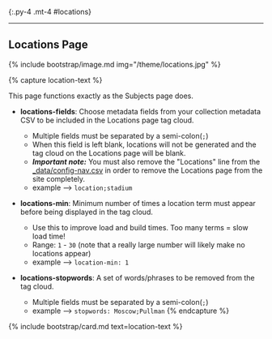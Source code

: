 {:.py-4 .mt-4 #locations}
***


## Locations Page

{% include bootstrap/image.md img="/theme/locations.jpg" %}

{% capture location-text %}

This page functions exactly as the Subjects page does. 

- **locations-fields**: Choose metadata fields from your collection metadata CSV to be included in the Locations page tag cloud.
	- Multiple fields must be separated by a semi-colon(`;`)
	- When this field is left blank, locations will not be generated and the tag cloud on the Locations page will be blank. 
	- ***Important note:*** You must also remove the "Locations" line from the [_data/config-nav.csv](customize#config-nav) in order to remove the Locations page from the site completely.
	- example --> `location;stadium`

- **locations-min**: Minimum number of times a location term must appear before being displayed in the tag cloud. 
	- Use this to improve load and build times. Too many terms = slow load time!
	- Range: `1` - `30` (note that a really large number will likely make no locations appear)
	- example --> `location-min: 1`

- **locations-stopwords**: A set of words/phrases to be removed from the tag cloud.
	- Multiple fields must be separated by a semi-colon(`;`)
	- example --> `stopwords: Moscow;Pullman`
{% endcapture %}

{% include bootstrap/card.md text=location-text %}